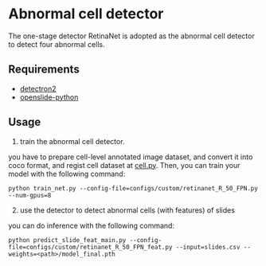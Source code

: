 # Abnormal cell detector

The one-stage detector RetinaNet is adopted as the abnormal cell detector to detect four abnormal cells.

## Requirements
- [detectron2](https://github.com/facebookresearch/detectron2)
- [openslide-python](https://github.com/openslide/openslide-python)

## Usage
1. train the abnormal cell detector.

you have to prepare cell-level annotated image dataset, and convert it into coco format, and regist cell dataset at [cell.py](datasets/cell.py). Then, you can train your model with the following command:

```
python train_net.py --config-file=configs/custom/retinanet_R_50_FPN.py --num-gpus=8
```

2. use the detector to detect abnormal cells (with features) of slides

you can do inference with the following command:

```
python predict_slide_feat_main.py --config-file=configs/custom/retinanet_R_50_FPN_feat.py --input=slides.csv --weights=<path>/model_final.pth
```
